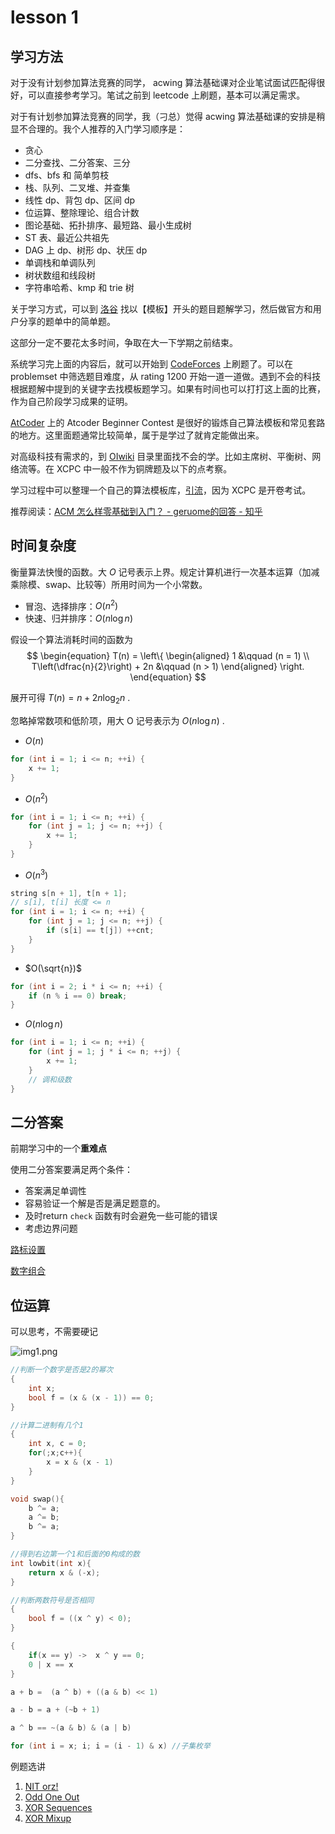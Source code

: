 # lesson 1

## 学习方法
对于没有计划参加算法竞赛的同学， acwing 算法基础课对企业笔试面试匹配得很好，可以直接参考学习。笔试之前到 leetcode 上刷题，基本可以满足需求。

对于有计划参加算法竞赛的同学，我（刁总）觉得 acwing 算法基础课的安排是稍显不合理的。我个人推荐的入门学习顺序是：
+ 贪心
+ 二分查找、二分答案、三分
+ dfs、bfs 和 简单剪枝
+ 栈、队列、二叉堆、并查集
+ 线性 dp、背包 dp、区间 dp
+ 位运算、整除理论、组合计数
+ 图论基础、拓扑排序、最短路、最小生成树
+ ST 表、最近公共祖先
+ DAG 上 dp、树形 dp、状压 dp
+ 单调栈和单调队列
+ 树状数组和线段树
+ 字符串哈希、kmp 和 trie 树

关于学习方式，可以到 [洛谷](https://www.luogu.com.cn/) 找以【模板】开头的题目题解学习，然后做官方和用户分享的题单中的简单题。

这部分一定不要花太多时间，争取在大一下学期之前结束。

系统学习完上面的内容后，就可以开始到 [CodeForces](https://codeforces.com/) 上刷题了。可以在 problemset 中筛选题目难度，从 rating 1200 开始一道一道做。遇到不会的科技根据题解中提到的关键字去找模板题学习。如果有时间也可以打打这上面的比赛，作为自己阶段学习成果的证明。

[AtCoder](https://atcoder.jp/) 上的 Atcoder Beginner Contest 是很好的锻炼自己算法模板和常见套路的地方。这里面题通常比较简单，属于是学过了就肯定能做出来。

对高级科技有需求的，到 [OIwiki](https://oi-wiki.org/) 目录里面找不会的学。比如主席树、平衡树、网络流等。在 XCPC 中一般不作为铜牌题及以下的点考察。

学习过程中可以整理一个自己的算法模板库，[引流](https://github.com/nephrenn233/Templates-in-Competitive-Programming)，因为 XCPC 是开卷考试。

推荐阅读：[ACM 怎么样零基础到入门？ - geruome的回答 - 知乎](https://www.zhihu.com/question/26823471/answer/2423361138)

## 时间复杂度
衡量算法快慢的函数。大 $O$ 记号表示上界。规定计算机进行一次基本运算（加减乘除模、swap、比较等）所用时间为一个小常数。

+ 冒泡、选择排序：$O(n^2)$
+ 快速、归并排序：$O(n\log n)$

假设一个算法消耗时间的函数为
$$
\begin{equation}
    T(n) = \left\{
    \begin{aligned}
    1 &\qquad (n = 1) \\
    T\left(\dfrac{n}{2}\right) + 2n &\qquad (n > 1)
    \end{aligned}
    \right.
\end{equation}
$$

展开可得 $T(n) = n + 2n \log_2 n$ .

忽略掉常数项和低阶项，用大 O 记号表示为 $O(n\log n)$ .

+ $O(n)$
```cpp
for (int i = 1; i <= n; ++i) {
    x += 1;
}
```
+ $O(n^2)$
```cpp
for (int i = 1; i <= n; ++i) {
    for (int j = 1; j <= n; ++j) {
        x += 1;
    }
}
```
+ $O(n^3)$
```cpp
string s[n + 1], t[n + 1];
// s[i], t[i] 长度 <= n
for (int i = 1; i <= n; ++i) {
    for (int j = 1; j <= n; ++j) {
        if (s[i] == t[j]) ++cnt;
    }
}
```
+ $O(\sqrt{n})$
```cpp
for (int i = 2; i * i <= n; ++i) {
    if (n % i == 0) break;
}
```
+ $O(n\log n)$
```cpp
for (int i = 1; i <= n; ++i) {
    for (int j = 1; j * i <= n; ++j) {
        x += 1;
    }
    // 调和级数
}
```

## 二分答案
前期学习中的一个**重难点**

使用二分答案要满足两个条件：
+ 答案满足单调性
+ 容易验证一个解是否是满足题意的。
+ 及时return `check` 函数有时会避免一些可能的错误
+ 考虑边界问题

[路标设置](https://www.luogu.com.cn/problem/P3853)

[数字组合](https://ac.nowcoder.com/acm/problem/235260)

## 位运算

可以思考，不需要硬记

![img1.png](https://s2.loli.net/2024/12/20/VBuSDUYc6HAJXpt.png)

```cpp
//判断一个数字是否是2的幂次
{
    int x;
    bool f = (x & (x - 1)) == 0;
}

//计算二进制有几个1
{
    int x, c = 0;
    for(;x;c++){
        x = x & (x - 1)
    }
}

void swap(){
    b ^= a;
    a ^= b;
    b ^= a;
}

//得到右边第一个1和后面的0构成的数
int lowbit(int x){
    return x & (-x);
}

//判断两数符号是否相同
{
    bool f = ((x ^ y) < 0);
}

{
    if(x == y) ->  x ^ y == 0;
    0 | x == x
}

a + b =  (a ^ b) + ((a & b) << 1)

a - b = a + (~b + 1)

a ^ b == ~(a & b) & (a | b)

for (int i = x; i; i = (i - 1) & x) //子集枚举
```



例题选讲
1. [NIT orz!](https://codeforces.com/problemset/problem/1696/A)
2. [Odd One Out](https://codeforces.com/problemset/problem/1915/A)
3. [XOR Sequences](https://codeforces.com/problemset/problem/1979/B)
4. [XOR Mixup](https://codeforces.com/problemset/problem/1698/A)
